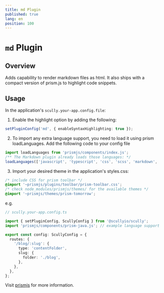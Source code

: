 ```yaml
---
title: md Plugin
published: true
lang: en
position: 100
---
```


# `md` Plugin

## Overview

Adds capability to render markdown files as html. It also ships with a compact version of prism.js to highlight code snippets.

## Usage

In the application's `scully.your-app.config.file`:

1.  Enable the highlight option by adding the following:

```typescript
setPluginConfig('md', { enableSyntaxHighlighting: true });
```

2.  To import any extra language support, you need to load it using prism loadLanguages. Add the following code to your config file

```typescript
import loadLanguages from 'prismjs/components/index.js';
/** The Markdown plugin already loads those languages: */
loadLanguages(['javascript', 'typescript', 'css', 'scss', 'markdown', 'bash', 'json']);
```

3. Import your desired theme in the application's styles.css:

```css
/* include CSS for prism toolbar */
@import '~prismjs/plugins/toolbar/prism-toolbar.css';
/* check node_modules/prismjs/themes/ for the available themes */
@import '~prismjs/themes/prism-tomorrow';
```

e.g.

```typescript
// scully.your-app.config.ts

import { setPluginConfig, ScullyConfig } from '@scullyio/scully';
import 'prismjs/components/prism-java.js'; // example language support

export const config: ScullyConfig = {
  routes: {
    '/blog/:slug': {
      type: 'contentFolder',
      slug: {
        folder: './blog',
      },
    },
  },
};
```

Visit [prismjs](https://prismjs.com/) for more information.
